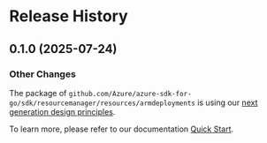 # Release History

## 0.1.0 (2025-07-24)
### Other Changes

The package of `github.com/Azure/azure-sdk-for-go/sdk/resourcemanager/resources/armdeployments` is using our [next generation design principles](https://azure.github.io/azure-sdk/general_introduction.html).

To learn more, please refer to our documentation [Quick Start](https://aka.ms/azsdk/go/mgmt).